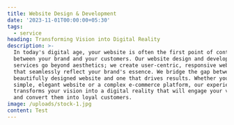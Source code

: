 ```yaml
---
title: Website Design & Development
date: '2023-11-01T00:00:00+05:30'
tags:
  - service
heading: Transforming Vision into Digital Reality
description: >-
  In today's digital age, your website is often the first point of contact
  between your brand and your customers. Our website design and development
  services go beyond aesthetics; we create user-centric, responsive websites
  that seamlessly reflect your brand's essence. We bridge the gap between a
  beautifully designed website and one that drives results. Whether you need a
  simple, elegant website or a complex e-commerce platform, our experienced team
  transforms your vision into a digital reality that will engage your visitors
  and convert them into loyal customers.
image: /uploads/stock-1.jpg
content: Test
---
```


